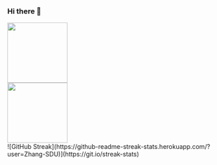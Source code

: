 ### Hi there 👋

<div> <img height="137px" src="https://github-readme-stats.vercel.app/api?username=Zhang-SDU&show_icons=true&theme=dark&count_private=true" border=0> </div>
<div><img height="137px" src="https://github-readme-stats.vercel.app/api/top-langs/?username=Zhang-SDU&theme=dark&layout=compact" border=0> </div>
![GitHub Streak](https://github-readme-streak-stats.herokuapp.com/?user=Zhang-SDU)](https://git.io/streak-stats)

<!--
**Zhang-SDU/Zhang-SDU** is a ✨ _special_ ✨ repository because its `README.md` (this file) appears on your GitHub profile.

Here are some ideas to get you started:

- 🔭 I’m currently working on ...
- 🌱 I’m currently learning ...
- 👯 I’m looking to collaborate on ...
- 🤔 I’m looking for help with ...
- 💬 Ask me about ...
- 📫 How to reach me: ...
- 😄 Pronouns: ...
- ⚡ Fun fact: ...
-->
